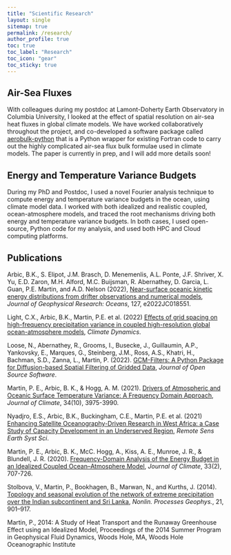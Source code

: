 ```yaml
---
title: "Scientific Research"
layout: single
sitemap: true
permalink: /research/
author_profile: true
toc: true
toc_label: "Research"
toc_icon: "gear"
toc_sticky: true
---
```


## Air-Sea Fluxes

With colleagues during my postdoc at Lamont-Doherty Earth Observatory in Columbia University, I looked at the effect of spatial resolution on air-sea heat fluxes in global climate models. We have worked collaboratively throughout the project, and co-developed a software package called [aerobulk-python](https://github.com/xgcm/aerobulk-python) that is a Python wrapper for existing Fortran code to carry out the highly complicated air-sea flux bulk formulae used in climate models. The paper is currently in prep, and I will add more details soon!

## Energy and Temperature Variance Budgets

During my PhD and Postdoc, I used a novel Fourier analysis technique to compute energy and temperature variance budgets in the ocean, using climate model data. I worked with both idealized and realistic coupled, ocean-atmosphere models, and traced the root mechanisms driving both energy and temperature variance budgets. In both cases, I used open-source, Python code for my analysis, and used both HPC and Cloud computing platforms.

## Publications

Arbic, B.K., S. Elipot, J.M. Brasch, D. Menemenlis, A.L. Ponte, J.F. Shriver, X. Yu, E.D. Zaron, M.H. Alford, M.C. Buijsman, R. Abernathey, D. Garcia, L. Guan, P.E. Martin, and A.D. Nelson (2022), [Near-surface oceanic kinetic energy distributions from drifter observations and numerical models](https://doi.org/10.1029/2022JC018551), _Journal of Geophysical Research: Oceans_, 127, e2022JC018551.

Light, C.X., Arbic, B.K., Martin, P.E. et al. (2022) [Effects of grid spacing on high-frequency precipitation variance in coupled high-resolution global ocean-atmosphere models](https://doi.org/10.1007/s00382-022-06257-6), _Climate Dynamics_.

Loose, N., Abernathey, R., Grooms, I., Busecke, J., Guillaumin, A.P., Yankovsky, E., Marques, G., Steinberg, J.M., Ross, A.S., Khatri, H., Bachman, S.D., Zanna, L., Martin, P. (2022). [GCM-Filters: A Python Package for Diffusion-based Spatial Filtering of Gridded Data](https://joss.theoj.org/papers/10.21105/joss.03947), _Journal of Open Source Software_.

Martin, P. E., Arbic, B. K., & Hogg, A. M. (2021). [Drivers of Atmospheric and Oceanic Surface Temperature Variance: A Frequency Domain Approach](https://doi.org/10.1175/JCLI-D-20-0557.1), _Journal of Climate_, 34(10), 3975-3990. 

Nyadjro, E.S., Arbic, B.K., Buckingham, C.E., Martin, P.E. et al. (2021) [Enhancing Satellite Oceanography-Driven Research in West Africa: a Case Study of Capacity Development in an Underserved Region](https://doi.org/10.1007/s41976-021-00051-4), _Remote Sens Earth Syst Sci_. 

Martin, P. E., Arbic, B. K., McC. Hogg, A., Kiss, A. E., Munroe, J. R., & Blundell, J. R. (2020). [Frequency-Domain Analysis of the Energy Budget in an Idealized Coupled Ocean–Atmosphere Model](https://doi.org/10.1175/JCLI-D-19-0118.1), _Journal of Climate_, 33(2), 707-726. 

Stolbova, V., Martin, P., Bookhagen, B., Marwan, N., and Kurths, J. (2014). [Topology and seasonal evolution of the network of extreme precipitation over the Indian subcontinent and Sri Lanka](https://doi.org/10.5194/npg-21-901-2014), _Nonlin. Processes Geophys._, 21, 901–917.

Martin, P., 2014: A Study of Heat Transport and the Runaway Greenhouse Effect using an Idealized Model, Proceedings of the 2014 Summer Program in Geophysical Fluid Dynamics, Woods Hole, MA, Woods Hole Oceanographic Institute
